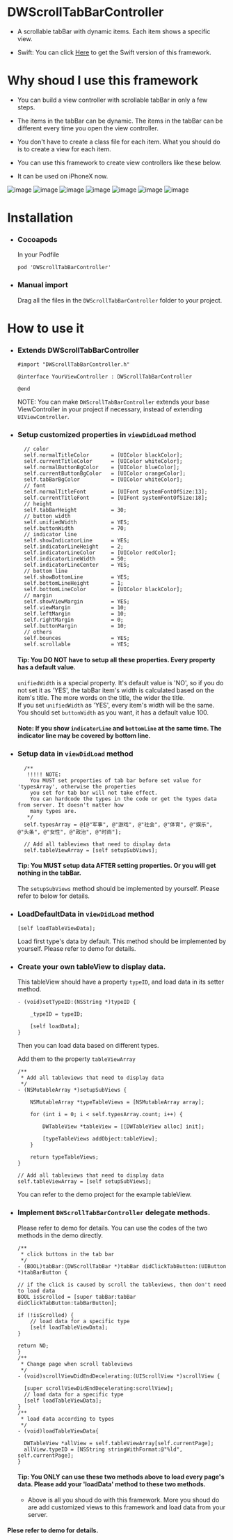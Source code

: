 # DWScrollTabBarController

- A scrollable tabBar with dynamic items. Each item shows a specific view.

- Swift: You can click [Here](https://github.com/iwufan/DJTabBarController) to get the Swift version of this framework.

# Why shoud I use this framework
- You can build a view controller with scrollable tabBar in only a few steps.<br>
- The items in the tabBar can be dynamic. The items in the tabBar can be different every time you open the view controller. <br>
- You don't have to create a class file for each item. What you should do is to create a view for each item.<br>

- You can use this framework to create view controllers like these below.

- It can be used on iPhoneX now.

![image](https://github.com/iwufan/Resources/blob/master/Images/DWScrollTabBarController/example1.gif)
![image](https://github.com/iwufan/Resources/blob/master/Images/DWScrollTabBarController/example2.gif)
![image](https://github.com/iwufan/Resources/blob/master/Images/DWScrollTabBarController/example3.gif)
![image](https://github.com/iwufan/Resources/blob/master/Images/DWScrollTabBarController/example4.gif)
![image](https://github.com/iwufan/Resources/blob/master/Images/DWScrollTabBarController/example5.gif)
![image](https://github.com/iwufan/Resources/blob/master/Images/DWScrollTabBarController/example6.gif)
![image](https://github.com/iwufan/Resources/blob/master/Images/DWScrollTabBarController/example7.gif)

# Installation
- ### Cocoapods

  In your Podfile
  
  `pod 'DWScrollTabBarController'`
  
- ### Manual import<br>

  Drag all the files in the `DWScrollTabBarController` folder to your project.

# How to use it
- ### Extends DWScrollTabBarController <br>
  ```
  #import "DWScrollTabBarController.h"

  @interface YourViewController : DWScrollTabBarController

  @end
  ```
  NOTE: You can make `DWScrollTabBarController` extends your base ViewController in your project if necessary, instead of extending `UIViewController`.
  
- ### Setup customized properties in `viewDidLoad` method
  ```
    // color
    self.normalTitleColor       = [UIColor blackColor];
    self.currentTitleColor      = [UIColor whiteColor];
    self.normalButtonBgColor    = [UIColor blueColor];
    self.currentButtonBgColor   = [UIColor orangeColor];
    self.tabBarBgColor          = [UIColor whiteColor];
    // font
    self.normalTitleFont        = [UIFont systemFontOfSize:13];
    self.currentTitleFont       = [UIFont systemFontOfSize:18];
    // height
    self.tabBarHeight           = 30;
    // button width
    self.unifiedWidth           = YES;
    self.buttonWidth            = 70;
    // indicator line
    self.showIndicatorLine      = YES;
    self.indicatorLineHeight    = 2;
    self.indicatorLineColor     = [UIColor redColor];
    self.indicatorLineWidth     = 50;
    self.indicatorLineCenter    = YES;
    // bottom line
    self.showBottomLine         = YES;
    self.bottomLineHeight       = 1;
    self.bottomLineColor        = [UIColor blackColor];
    // margin
    self.showViewMargin         = YES;
    self.viewMargin             = 10;
    self.leftMargin             = 10;
    self.rightMargin            = 0;
    self.buttonMargin           = 10;
    // others
    self.bounces                = YES;
    self.scrollable             = YES;
  ```
  #### Tip: You DO NOT have to setup all these properties. Every property has a default value.
    `unifiedWidth` is a special property. It's default value is 'NO', so if you do not set it as 'YES', the tabBar item's width is calculated based on the item's title. The more words on the title, the wider the title.<br>
  If you set `unifiedWidth` as 'YES', every item's width will be the same. You should set `buttonWidth` as you want, it has a default value 100. 
  #### Note: If you show `indicatorLine` and `bottomLine` at the same time. The indicator line may be covered by bottom line.
- ### Setup data in `viewDidLoad` method
  ```
    /**
     !!!!! NOTE:
      You MUST set properties of tab bar before set value for 'typesArray', otherwise the properties
      you set for tab bar will not take effect.
      You can hardcode the types in the code or get the types data from server. It doesn't matter how
      many types are.
     */
    self.typesArray = @[@"军事", @"游戏", @"社会", @"体育", @"娱乐", @"头条", @"女性", @"政治", @"时尚"];
    
    // Add all tableviews that need to display data
    self.tableViewArray = [self setupSubViews];
  ```
  #### Tip: You MUST setup data AFTER setting properties. Or you will get nothing in the tabBar.
  The `setupSubViews` method should be implemented by yourself. Please refer to below for details.
- ### LoadDefaultData in `viewDidLoad` method
  ```
  [self loadTableViewData];
  ```
  Load first type's data by default.
  This method should be implemented by yourself. Please refer to demo for details.
- ### Create your own tableView to display data.
  This tableView should have a property `typeID`, and load data in its setter method.
  ```
  - (void)setTypeID:(NSString *)typeID {
    
      _typeID = typeID;

      [self loadData];
  }
  ```
  Then you can load data based on different types.
 
  Add them to the property `tableViewArray`
  ```
  /**
   * Add all tableviews that need to display data
   */
  - (NSMutableArray *)setupSubViews {

      NSMutableArray *typeTableViews = [NSMutableArray array];

      for (int i = 0; i < self.typesArray.count; i++) {

          DWTableView *tableView = [[DWTableView alloc] init];

          [typeTableViews addObject:tableView];
      }

      return typeTableViews;
  }
  ```
  ```
  // Add all tableviews that need to display data
  self.tableViewArray = [self setupSubViews];
  ```
  You can refer to the demo project for the example tableView.
  
- ### Implement `DWScrollTabBarController` delegate methods. 
    Please refer to demo for details. You can use the codes of the two methods in the demo directly.
    ```
    /**
     * click buttons in the tab bar
     */
    - (BOOL)tabBar:(DWScrollTabBar *)tabBar didClickTabButton:(UIButton *)tabBarButton {
    
    // if the click is caused by scroll the tableviews, then don't need to load data
    BOOL isScrolled = [super tabBar:tabBar didClickTabButton:tabBarButton];
    
    if (!isScrolled) {
        // load data for a specific type
        [self loadTableViewData];
    }
    
    return NO;
    }
    /**
     * Change page when scroll tableviews
     */
    - (void)scrollViewDidEndDecelerating:(UIScrollView *)scrollView {
    
      [super scrollViewDidEndDecelerating:scrollView];
      // load data for a specific type
      [self loadTableViewData];
    }
    /**
     * load data according to types
     */
    - (void)loadTableViewData{
    
      DWTableView *allView = self.tableViewArray[self.currentPage];
      allView.typeID = [NSString stringWithFormat:@"%ld", self.currentPage];
    }
    ```
  #### Tip: You ONLY can use these two methods above to load every page's data. Please add your 'loadData' method to these two methods.
  - Above is all you shoud do with this framework. More you shoud do are add customized views to this framework and load data from your server. <br>
#### Plese refer to demo for details.

